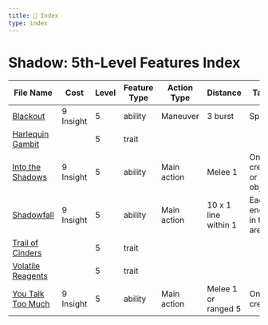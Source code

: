 ```yaml
---
title: 📑 Index
type: index
---
```


# Shadow: 5th-Level Features Index

| File Name                                       | Cost      | Level | Feature Type | Action Type | Distance             | Target                 |
| ----------------------------------------------- | --------- | ----- | ------------ | ----------- | -------------------- | ---------------------- |
| [Blackout](../Blackout)                         | 9 Insight | 5     | ability      | Maneuver    | 3 burst              | Special                |
| [Harlequin Gambit](../Harlequin%20Gambit)       |           | 5     | trait        |             |                      |                        |
| [Into the Shadows](../Into%20the%20Shadows)     | 9 Insight | 5     | ability      | Main action | Melee 1              | One creature or object |
| [Shadowfall](../Shadowfall)                     | 9 Insight | 5     | ability      | Main action | 10 x 1 line within 1 | Each enemy in the area |
| [Trail of Cinders](../Trail%20of%20Cinders)     |           | 5     | trait        |             |                      |                        |
| [Volatile Reagents](../Volatile%20Reagents)     |           | 5     | trait        |             |                      |                        |
| [You Talk Too Much](../You%20Talk%20Too%20Much) | 9 Insight | 5     | ability      | Main action | Melee 1 or ranged 5  | One creature           |
